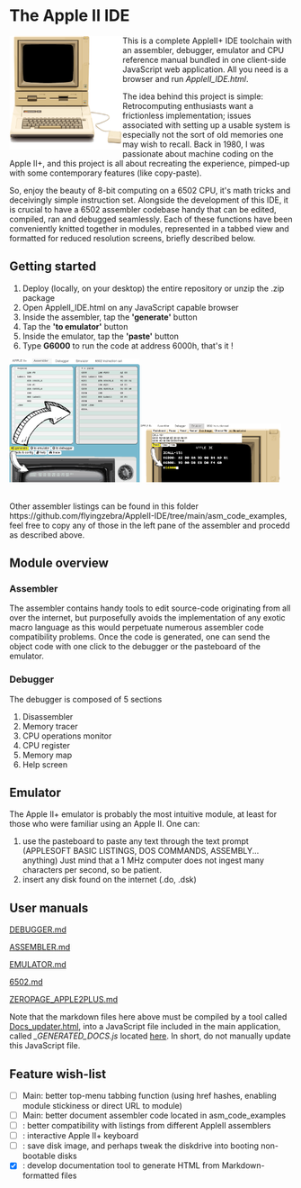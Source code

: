 # The Apple II IDE

<img src="/res/appleIIplus_bck_650.png?raw=true" width=40% align="left" />

This is a complete AppleII+ IDE toolchain with an assembler, debugger, emulator and CPU reference manual bundled in one client-side JavaScript web application.  All you need is a browser and run _AppleII_IDE.html_.

The idea behind this project is simple: Retrocomputing enthusiasts want a frictionless implementation; issues associated with setting up a usable system is especially not the sort of old memories one may wish to recall.  Back in 1980, I was passionate about machine coding on the Apple II+, and this project is all about recreating the experience, pimped-up with some contemporary features (like copy-paste).

So, enjoy the beauty of 8-bit computing on a 6502 CPU, it's math tricks and deceivingly simple instruction set.  Alongside the development of this IDE, it is crucial to have a 6502 assembler codebase handy that can be edited, compiled, ran and debugged seamlessly.  Each of these functions have been conveniently knitted together in modules, represented in a tabbed view and formatted for reduced resolution screens, briefly described below.

## Getting started

1) Deploy (locally, on your desktop) the entire repository or unzip the .zip package
2) Open AppleII_IDE.html on any JavaScript capable browser
3) Inside the assembler, tap the **'generate'** button
4) Tap the **'to emulator'** button
5) Inside the emulator, tap the **'paste'** button
6) Type **G6000** to run the code at address 6000h, that's it !

<img src="/res/Start_Step1.png?raw=true" width=46% /><img src="/res/Start_Step2.png?raw=true" width=50% />

<br>
Other assembler listings can be found in this folder https://github.com/flyingzebra/AppleII-IDE/tree/main/asm_code_examples, feel free to copy any of those in the left pane of the assembler and procedd as described above.

## Module overview

### Assembler

The assembler contains handy tools to edit source-code originating from all over the internet, but purposefully avoids the implementation of any exotic macro language as this would perpetuate numerous assembler code compatibility problems.  Once the code is generated, one can send the object code with one click to the debugger or the pasteboard of the emulator.

### Debugger

The debugger is composed of 5 sections
1) Disassembler
2) Memory tracer
3) CPU operations monitor
4) CPU register
5) Memory map
6) Help screen

## Emulator

The Apple II+ emulator is probably the most intuitive module, at least for those who were familiar using an Apple II.
One can:
1) use the pasteboard to paste any text through the text prompt (APPLESOFT BASIC LISTINGS, DOS COMMANDS, ASSEMBLY... anything)   Just mind that a 1 MHz computer does not ingest many characters per second, so be patient.
2) insert any disk found on the internet (.do, .dsk)

## User manuals

[DEBUGGER.md](https://github.com/flyingzebra/AppleII-IDE/blob/main/docs/DEBUGGER.md)

[ASSEMBLER.md](https://github.com/flyingzebra/AppleII-IDE/blob/main/docs/ASSEMBLER.md)

[EMULATOR.md](https://github.com/RetroAppleJS/AppleII-IDE/blob/main/docs/EMULATOR.MD)

[6502.md](https://github.com/flyingzebra/AppleII-IDE/blob/main/docs/6502.md)

[ZEROPAGE_APPLE2PLUS.md](https://github.com/flyingzebra/AppleII-IDE/blob/main/docs/ZEROPAGE_APPLE2PLUS.md)

Note that the markdown files here above must be compiled by a tool called [Docs_updater.html](https://github.com/RetroAppleJS/AppleII-IDE/blob/main/tools/Docs_updater.html), into a JavaScript file included in the main application, called _\_GENERATED_DOCS.js_ located [here](https://github.com/flyingzebra/AppleII-IDE/tree/main/docs). In short, do not manually update this JavaScript file.

## Feature wish-list

- [ ] Main: better top-menu tabbing function (using href hashes, enabling module stickiness or direct URL to module)
- [ ] Main: better document assembler code located in asm_code_examples
- [ ] : better compatibility with listings from different AppleII assemblers
- [ ] : interactive Apple II+ keyboard
- [ ] : save disk image, and perhaps tweak the diskdrive into booting non-bootable disks
- [x] : develop documentation tool to generate HTML from Markdown-formatted files
